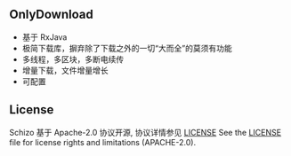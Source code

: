 OnlyDownload
------------
+ 基于 RxJava
+ 极简下载库，摒弃除了下载之外的一切“大而全”的莫须有功能
+ 多线程，多区块，多断电续传
+ 增量下载，文件增量增长
+ 可配置


License
-------

Schizo 基于 Apache-2.0 协议开源, 协议详情参见 [LICENSE](LICENSE.md)
See the [LICENSE](LICENSE.md) file for license rights and limitations (APACHE-2.0).